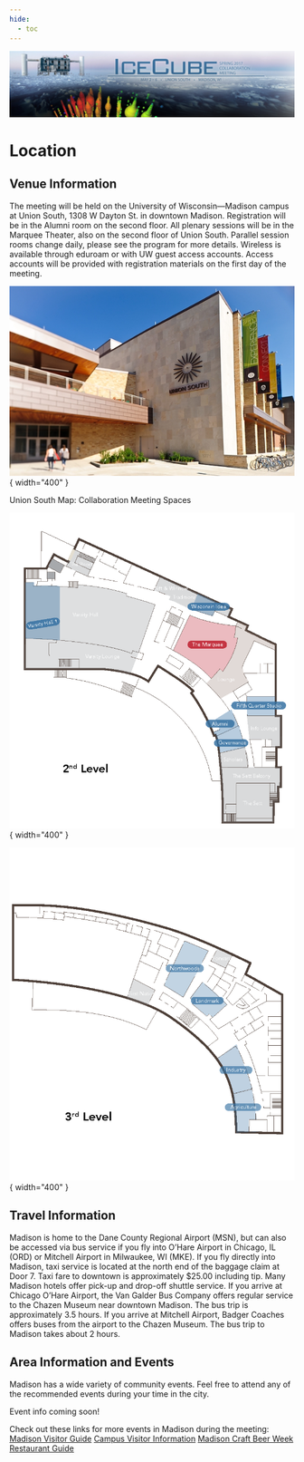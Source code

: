 ```yaml
---
hide:
  - toc
---
```


![2017 Spring Collaboration Meeting](CollabSpring2017_banner_2-20-17.jpg)


# Location


## Venue Information

The meeting will be held on the University of Wisconsin—Madison campus at Union South, 1308 W Dayton St. in downtown Madison. Registration will be in the Alumni room on the second floor. All plenary sessions will be in the Marquee Theater, also on the second floor of Union South. Parallel session rooms change daily, please see the program for more details. Wireless is available through eduroam or with UW guest access accounts. Access accounts will be provided with registration materials on the first day of the meeting.


 
![](Union_South11_6805.jpeg){ width="400" }

Union South Map: Collaboration Meeting Spaces

![](U.South_Collab_Map_Page_1.png){ width="400" }

![](U.South_Collab_Map_Page_2.png){ width="400" }


## Travel Information

Madison is home to the Dane County Regional Airport (MSN), but can also be accessed via bus service if you fly into O’Hare Airport in Chicago, IL (ORD) or Mitchell Airport in Milwaukee, WI (MKE). If you fly directly into Madison, taxi service is located at the north end of the baggage claim at Door 7. Taxi fare to downtown is approximately $25.00 including tip. Many Madison hotels offer pick-up and drop-off shuttle service. If you arrive at Chicago O’Hare Airport, the Van Galder Bus Company offers regular service to the Chazen Museum near downtown Madison. The bus trip is approximately 3.5 hours. If you arrive at Mitchell Airport, Badger Coaches offers buses from the airport to the Chazen Museum. The bus trip to Madison takes about 2 hours.


## Area Information and Events

Madison has a wide variety of community events. Feel free to attend any of the recommended events during your time in the city. 

Event info coming soon!
 
Check out these links for more events in Madison during the meeting:
[Madison Visitor Guide](http://www.nxtbook.com/nxtbooks/greatermadison/guide_2015springsummer/)
[Campus Visitor Information](http://vip.wisc.edu/)
[Madison Craft Beer Week](http://www.madbeerweek.com/)
[Restaurant Guide](https://docushare.icecube.wisc.edu/dsweb/Get/Document-73490/IceCubeCollab_restaurants.pdf)

